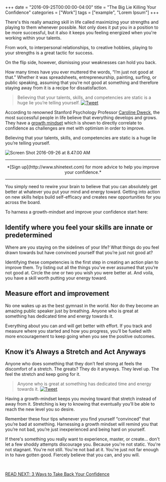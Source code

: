 +++
  date = "2016-09-25T00:00:00-04:00"
  title = "The Big Lie Killing Your Confidence"
  categories = ["Work"]
  tags = ["example", "Lorem Ipsum"]
+++



<span class="dropcap">T</span>here's this really amazing skill in life called maximizing your strengths and playing to them whenever possible. Not only does it put you in a position to be more successful, but it also it keeps you feeling energized when you're working within your talents.

From work, to interpersonal relationships, to creative hobbies, playing to your strengths is a great tactic for success.

On the flip side, however, dismissing your weaknesses can hold you back. 

How many times have you ever muttered the words, “I’m just not good at that.” Whether it was spreadsheets, entrepreneurship, painting, surfing, or public speaking, assuming that you’re not good at something and therefore staying away from it is a recipe for dissatisfaction. 

> Believing that your talents, skills, and competencies are static is a huge lie you’re telling yourself. <a href="http://ctt.ec/Y6PH5"><img src="//images.contentful.com/awpxl2koull4/6LvAGoJrjOEwQY86uMuS6q/4b6c5fd47467193f78e2dda0ef592d60/Twitter_Logo_Blue.png?h=42" alt="Tweet "></a>

According to renowned Stanford Psychology Professor <a href="https://www.ted.com/talks/carol_dweck_the_power_of_believing_that_you_can_improve?language=en" target="_blank">Caroline Dweck</a>, the most successful people in life believe that everything develops and grows. They have a [growth mindset](http://advice.shinetext.com/articles/3-ways-to-take-back-your-confidence/) which is shown to directly correlate to confidence as challenges are met with optimism in order to improve.

Believing that your talents, skills, and competencies are static is a huge lie you’re telling yourself. 

![Screen Shot 2016-09-26 at 8.47.00 AM](//images.contentful.com/awpxl2koull4/7zTw2VUG1G2MaYosGgywUi/25652ad984e0501c5a4f444932bd7fcf/Screen_Shot_2016-09-26_at_8.47.00_AM.png)

---

<center>*[Sign up](http://www.shinetext.com) for more advice to help you improve your confidence.* </center>

---


You simply need to rewire your brain to believe that you can absolutely get better at whatever you put your mind and energy toward. Getting into action on new skills helps build self-efficacy and creates new opportunities for you across the board. 

To harness a growth-mindset and improve your confidence start here:

## Identify where you feel your skills are innate or predetermined

Where are you staying on the sidelines of your life? What things do you feel drawn towards but have convinced yourself that you’re just not good at?

Identifying these competencies is the first step in creating an action plan to improve them. Try listing out all the things you’ve ever assumed that you’re not good at. Circle the one or two you wish you were better at. And voila, you have a skill worth putting your energy toward.

## Measure effort and improvement
No one wakes up as the best gymnast in the world. Nor do they become an amazing public speaker just by breathing. Anyone who is great at something has dedicated time and energy towards it. 

Everything about you can and will get better with effort. If you track and measure where you started and how you progress, you’ll be fueled with more encouragement to keep going when you see the positive outcomes. 

## Know it’s Always a Stretch and Act Anyways
Anyone who does something that they don’t feel strong at feels the discomfort of a stretch. The greats? They do it anyways. They level up. The feel the stretch and keep going for it. 

> Anyone who is great at something has dedicated time and energy towards it. <a href="http://ctt.ec/d7IGq"><img src="//images.contentful.com/awpxl2koull4/6LvAGoJrjOEwQY86uMuS6q/4b6c5fd47467193f78e2dda0ef592d60/Twitter_Logo_Blue.png?h=42" alt="Tweet "></a>

Having a growth-mindset keeps you moving toward that stretch instead of away from it. Stretching is key to knowing that eventually you’ll be able to reach the new level you so desire. 

Remember these four tips whenever you find yourself “convinced” that you’re bad at something.  Harnessing a growth mindset will remind you that you’re not bad, you’re just inexperienced and being hard on yourself.  

If there's something you really want to experience, master, or create... don't let a few shoddy attempts discourage you. Because you're not static. You're not stagnant. You're not still. You're not bad at it. You're just not far enough in to have gotten good. Fiercely believe that you can, and you will. 


<br>


[READ NEXT: 3 Ways to Take Back Your Confidence](http://advice.shinetext.com/articles/3-ways-to-take-back-your-confidence/)

<div class="pubexchange_module" id="pubexchange_below_content" data-pubexchange-module-id="2323"></div>

<script>(function(w, d, s, id) {
  w.PUBX=w.PUBX || {pub: "shine_text", discover: false, lazy: true};
  var js, pjs = d.getElementsByTagName(s)[0];
  if (d.getElementById(id)) return;
  js = d.createElement(s); js.id = id; js.async = true;
  js.src = "//main.pubexchange.com/loader.min.js";
  pjs.parentNode.insertBefore(js, pjs);
}(window, document, "script", "pubexchange-jssdk"));</script>

